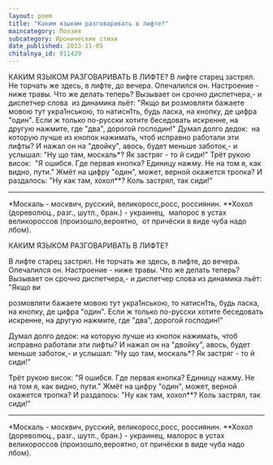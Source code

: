 ```yaml
---
layout: poem
title: "Каким языком разговаривать в лифте?"
maincategory: Поэзия
subcategory: Иронические стихи
date_published: 2013-11-05
chitalnya_id: 911429
---
```


КАКИМ ЯЗЫКОМ РАЗГОВАРИВАТЬ В ЛИФТЕ?
В лифте старец застрял.
Не торчать же здесь, в лифте, до вечера.
Опечалился он.
Настроение - ниже травы.
Что же делать теперь?
Вызывает он срочно диспетчера,-
и диспетчер слова 
из динамика льёт: "Якщо ви
розмовляти бажаете 
мовою тут укра1нською,
то натисн1ть, будь ласка,
на кнопку, де цифра "один".
Если ж только по-русски
хотите беседовать искренне,
на другую нажмите,
где "два", дорогой господин!"
Думал долго дедок: 
на которую лучше из кнопок
нажимать, чтоб исправно
работали эти лифты?
И нажал он на "двойку",
авось, будет меньше заботок,-
и услышал: "Ну що там, москаль\*?
Як застряг - то й сиди!"
Трёт рукою висок: 
"Я ошибся. Где первая кнопка?
Единицу нажму.
Не на том я, как видно, пути."
Жмёт на цифру "один",
может, верной окажется тропка?
И раздалось: "Ну как там, хохол\*\*?
Коль застрял, так сиди!"
______________________________
\*Москаль - москвич, русский, великоросс,росс, россиянин.
\*\*Хохол (дореволюц., разг., шутл., бран.) - украинец, 
малорос в устах великороссов (произошло,вероятно, 
от причёски в виде чуба надо лбом).


КАКИМ ЯЗЫКОМ РАЗГОВАРИВАТЬ В ЛИФТЕ?

В лифте старец застрял.
Не торчать же здесь, в лифте, до вечера.
Опечалился он.
Настроение - ниже травы.
Что же делать теперь?
Вызывает он срочно диспетчера,-
и диспетчер слова 
из динамика льёт: "Якщо ви

розмовляти бажаете 
мовою тут укра1нською,
то натисн1ть, будь ласка,
на кнопку, де цифра "один".
Если ж только по-русски
хотите беседовать искренне,
на другую нажмите,
где "два", дорогой господин!"

Думал долго дедок: 
на которую лучше из кнопок
нажимать, чтоб исправно
работали эти лифты?
И нажал он на "двойку",
авось, будет меньше заботок,-
и услышал: "Ну що там, москаль\*?
Як застряг - то й сиди!"

Трёт рукою висок: 
"Я ошибся. Где первая кнопка?
Единицу нажму.
Не на том я, как видно, пути."
Жмёт на цифру "один",
может, верной окажется тропка?
И раздалось: "Ну как там, хохол\*\*?
Коль застрял, так сиди!"
______________________________
\*Москаль - москвич, русский, великоросс,росс, россиянин.
\*\*Хохол (дореволюц., разг., шутл., бран.) - украинец, 
малорос в устах великороссов (произошло,вероятно, 
от причёски в виде чуба надо лбом).







